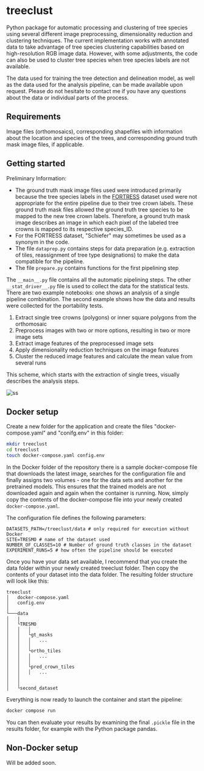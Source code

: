 # treeclust

Python package for automatic processing and clustering of tree species using several different image preprocessing, dimensionality reduction and clustering techniques. The current implementation works with annotated data to take advantage of tree species clustering capabilities based on high-resolution RGB image data. However, with some adjustments, the code can also be used to cluster tree species when tree species labels are not available.

The data used for training the tree detection and delineation model, as well as the data used for the analysis pipeline, can be made available upon request. Please do not hesitate to contact me if you have any questions about the data or individual parts of the process.

## Requirements

Image files (orthomosaics), corresponding shapefiles with information about the location and species of the trees, and corresponding ground truth mask image files, if applicable.

## Getting started

Preliminary Information:
- The ground truth mask image files used were introduced primarily because the tree species labels in the [FORTRESS](https://dx.doi.org/10.35097/538) dataset used were not appropriate for the entire pipeline due to their tree crown labels. These ground truth mask files allowed the ground truth tree species to be mapped to the new tree crown labels. Therefore, a ground truth mask image describes an image in which each pixel of the labeled tree crowns is mapped to its respective species_ID.
- For the FORTRESS dataset, "Schiefer" may sometimes be used as a synonym in the code.
- The file `dataprep.py` contains steps for data preparation (e.g. extraction of tiles, reassignment of tree type designations) to make the data compatible for the pipeline.
- The file `prepare.py` contains functions for the first pipelining step

The `__main__.py` file contains all the automatic pipelining steps. The other `__stat_driver__.py` file is used to collect the data for the statistical tests. There are two example notebooks: one shows an analysis of a single pipeline combination. The second example shows how the data and results were collected for the portability tests.

1. Extract single tree crowns (polygons) or inner square polygons from the orthomosaic
2. Preprocess images with two or more options, resulting in two or more image sets
3. Extract image features of the preprocessed image sets
4. Apply dimensionality reduction techniques on the image features
5. Cluster the reduced image features and calculate the mean value from several runs

This scheme, which starts with the extraction of single trees, visually describes the analysis steps.

![ss](imgs/whole-scheme2.png)

## Docker setup

Create a new folder for the application and create the files "docker-compose.yaml" and "conifg.env" in this folder:

```bash
mkdir treeclust
cd treeclust
touch docker-compose.yaml config.env
```

In the Docker folder of the repository there is a sample docker-compose file that downloads the latest image, searches for the configuration file and finally assigns two volumes - one for the data sets and another for the pretrained models. This ensures that the trained models are not downloaded again and again when the container is running. Now, simply copy the contents of the docker-compose file into your newly created `docker-compose.yaml`.

The configuration file defines the following parameters:
```
DATASETS_PATH=/treeclust/data # only required for execution without Docker
SITE=TRESMO # name of the dataset used
NUMBER_OF_CLASSES=10 # Number of ground truth classes in the dataset
EXPERIMENT_RUNS=5 # how often the pipeline should be executed
```

Once you have your data set available, I recommend that you create the data folder within your newly created treeclust folder. Then copy the contents of your dataset into the data folder. The resulting folder structure will look like this:

```
treeclust
│   docker-compose.yaml
│   config.env
│
└───data
│   |   
│   └TRESMO
│   │   │
│   │   └gt_masks
│   │   │   ...        
│   │   │
│   │   └ortho_tiles
│   │   │   ...
│   │   │
│   │   └pred_crown_tiles
│   │   │   ...
│   │
│   │
│   └second_dataset
```

Everything is now ready to launch the container and start the pipeline:

```bash
docker compose run
```

You can then evaluate your results by examining the final `.pickle` file in the results folder, for example with the Python package pandas.

## Non-Docker setup

Will be added soon.
